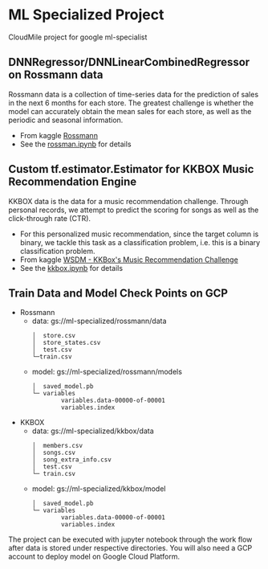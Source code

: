 # ML Specialized Project

CloudMile project for google ml-specialist 

## DNNRegressor/DNNLinearCombinedRegressor on Rossmann data 

Rossmann data is a collection of time-series data for the prediction of sales in the next 6 months for each store. The greatest challenge is whether the model can accurately obtain the mean sales for each store, as well as the periodic and seasonal information.

- From kaggle [Rossmann](https://www.kaggle.com/c/rossmann-store-sales)
- See the [rossman.ipynb](rossmann/rossman.ipynb) for details

## Custom tf.estimator.Estimator for KKBOX Music Recommendation Engine

KKBOX data is the data for a music recommendation challenge. Through personal records, we attempt to predict the scoring for songs as well as the click-through rate (CTR). 

- For this personalized music recommendation, since the target column is binary, we tackle this task as a classification problem, i.e. this is a binary classification problem.
- From kaggle [WSDM - KKBox's Music Recommendation Challenge](https://www.kaggle.com/c/kkbox-music-recommendation-challenge/data)
- See the [kkbox.ipynb](kkbox/kkbox.ipynb) for details


## Train Data and Model Check Points on GCP

- Rossmann 
    - data: gs://ml-specialized/rossmann/data
        ```
        │  store.csv
        │  store_states.csv
        │  test.csv
        └─train.csv
        ```
    - model: gs://ml-specialized/rossmann/models
        ```
        │  saved_model.pb
        └─ variables
                variables.data-00000-of-00001
                variables.index
        ```
- KKBOX 
    - data: gs://ml-specialized/kkbox/data
        ```
        │  members.csv
        │  songs.csv
        │  song_extra_info.csv
        │  test.csv
        └─ train.csv
        ```
    - model: gs://ml-specialized/kkbox/model
        ```
        │  saved_model.pb
        └─ variables
                variables.data-00000-of-00001
                variables.index
        ```
        
 The project can be executed with jupyter notebook through the work flow after data is stored under respective directories. You will also need a GCP account to deploy model on Google Cloud Platform.


